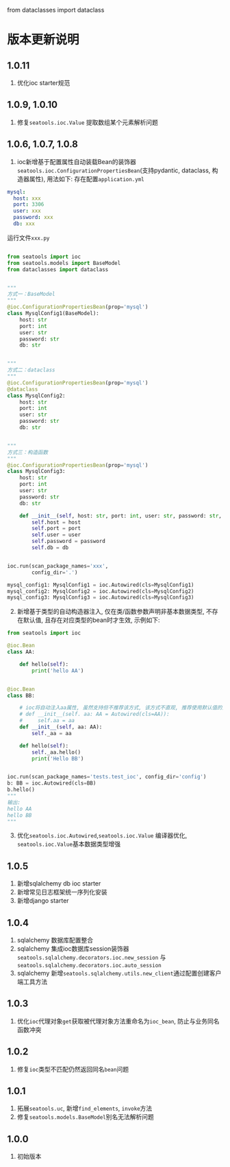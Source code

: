 from dataclasses import dataclass

# 版本更新说明

## 1.0.11
1. 优化ioc starter规范

## 1.0.9, 1.0.10
1. 修复`seatools.ioc.Value` 提取数组某个元素解析问题

## 1.0.6, 1.0.7, 1.0.8
1. ioc新增基于配置属性自动装载Bean的装饰器`seatools.ioc.ConfigurationPropertiesBean`(支持pydantic, dataclass, 构造器属性), 用法如下:
存在配置`application.yml`
```yaml
mysql:
  host: xxx
  port: 3306
  user: xxx
  password: xxx
  db: xxx
```
运行文件`xxx.py`
```python

from seatools import ioc
from seatools.models import BaseModel
from dataclasses import dataclass


"""
方式一：BaseModel
"""
@ioc.ConfigurationPropertiesBean(prop='mysql')
class MysqlConfig1(BaseModel):
    host: str
    port: int
    user: str
    password: str
    db: str


"""
方式二：dataclass
"""
@ioc.ConfigurationPropertiesBean(prop='mysql')
@dataclass
class MysqlConfig2:
    host: str
    port: int
    user: str
    password: str
    db: str


"""
方式三：构造函数
"""
@ioc.ConfigurationPropertiesBean(prop='mysql')
class MysqlConfig3:
    host: str
    port: int
    user: str
    password: str
    db: str

    def __init__(self, host: str, port: int, user: str, password: str, db: str):
        self.host = host
        self.port = port
        self.user = user
        self.password = password
        self.db = db


ioc.run(scan_package_names='xxx',
        config_dir='.')

mysql_config1: MysqlConfig1 = ioc.Autowired(cls=MysqlConfig1)
mysql_config2: MysqlConfig2 = ioc.Autowired(cls=MysqlConfig2)
mysql_config3: MysqlConfig3 = ioc.Autowired(cls=MysqlConfig3)
```
2. 新增基于类型的自动构造器注入, 仅在类/函数参数声明非基本数据类型, 不存在默认值, 且存在对应类型的bean时才生效, 示例如下:
```python
from seatools import ioc

@ioc.Bean
class AA:

    def hello(self):
        print('hello AA')


@ioc.Bean
class BB:

    # ioc将自动注入aa属性, 虽然支持但不推荐该方式, 该方式不直观, 推荐使用默认值的方式如下
    # def __init__(self. aa: AA = Autowired(cls=AA)):
    #     self.aa = aa
    def __init__(self, aa: AA):
        self._aa = aa

    def hello(self):
        self._aa.hello()
        print('Hello BB')


ioc.run(scan_package_names='tests.test_ioc', config_dir='config')
b: BB = ioc.Autowired(cls=BB)
b.hello()
"""
输出:
hello AA
hello BB
"""
```
3. 优化`seatools.ioc.Autowired`,`seatools.ioc.Value` 编译器优化, `seatools.ioc.Value`基本数据类型增强

## 1.0.5
1. 新增sqlalchemy db ioc starter
2. 新增常见日志框架统一序列化安装
3. 新增django starter

## 1.0.4
1. sqlalchemy 数据库配置整合
2. sqlalchemy 集成ioc数据库session装饰器`seatools.sqlalchemy.decorators.ioc.new_session` 与 `seatools.sqlalchemy.decorators.ioc.auto_session`
3. sqlalchemy 新增`seatools.sqlalchemy.utils.new_client`通过配置创建客户端工具方法

## 1.0.3
1. 优化`ioc`代理对象`get`获取被代理对象方法重命名为`ioc_bean`, 防止与业务同名函数冲突

## 1.0.2
1. 修复`ioc`类型不匹配仍然返回同名`bean`问题

## 1.0.1
1. 拓展`seatools.uc`, 新增`find_elements`, `invoke`方法
2. 修复`seatools.models.BaseModel`别名无法解析问题

## 1.0.0
1. 初始版本
